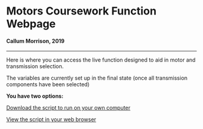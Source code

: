 # Motors Coursework Function Webpage
#### Callum Morrison, 2019

___

Here is where you can access the live function designed to aid in motor and transmission selection.

The variables are currently set up in the final state (once all transmission components have been selected)

**You have two options:**

[Download the script to run on your own computer](https://github.com/XDGFX/motors-ESD/raw/master/calculate.mlx)

[View the script in your web browser](calculate.html)
